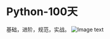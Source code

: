 # Python-100天
基础，进阶，规范，实战。
![Image text](https://github.com/CS594398574/Python-100-/edit/maste/test.jpg)
